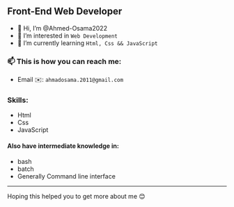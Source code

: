 ## Front-End Web Developer

- 👋 Hi, I’m @Ahmed-Osama2022
- 👀 I’m interested in 
```Web Development```
- 🌱 I’m currently learning 
```Html, Css && JavaScript```
### 📫 This is how you can reach me: 
- Email ✉️:
``` ahmadosama.2011@gmail.com ```

### Skills:
- Html
- Css
- JavaScript
#### Also have intermediate knowledge in:
- bash
- batch
- Generally Command line interface
---
Hoping this helped you to get more about me 😊
<!---
Ahmed-Osama2022/Ahmed-Osama2022 is a ✨ special ✨ repository because its `README.md` (this file) appears on your GitHub profile.
You can click the Preview link to take a look at your changes.
--->
